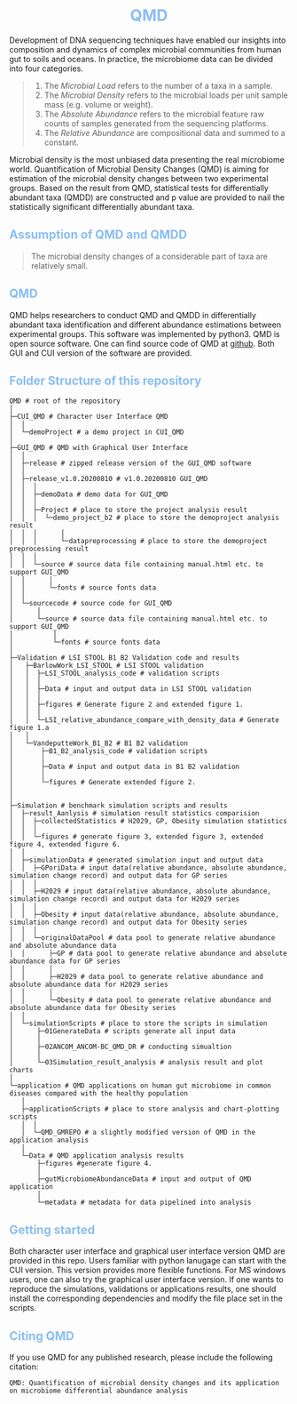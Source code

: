 # <center><font color=#8A2BE2F>QMD</font></center>

Development of DNA sequencing techniques have enabled our insights into composition and dynamics of complex microbial communities from human gut to soils and oceans. In practice, the microbiome data can be divided into four categories.

> 1. The *Microbial Load* refers to the number of a taxa in a sample.
> 2. The *Microbial Density* refers to the microbial loads per unit sample mass (e.g. volume or weight).
> 3. The *Absolute Abundance* refers to the microbial feature raw counts of samples generated from the sequencing platforms.
> 4. The *Relative Abundance* are compositional data and summed to a constant. 

Microbial density is the most unbiased data presenting the real microbiome world. Quantification of Microbial Density Changes (QMD) is aiming for estimation of the microbial density changes between two experimental groups. Based on the result from QMD, statistical tests for differentially abundant taxa (QMDD) are constructed and p value are provided to nail the statistically significant differentially abundant taxa.

## <font color=#8A2BE2F>Assumption of QMD and QMDD</font>

> The microbial density changes of a considerable part of taxa are relatively small.

## <font color=#8A2BE2F>QMD</font>
QMD helps researchers to conduct QMD and QMDD in differentially abundant taxa identification and different abundance estimations between experimental groups. This software was implemented by python3. QMD is open source software. One can find source code of QMD at [github](https://github.com/Xingyinliu-Lab/QMD). Both GUI and CUI version of the software are provided. 

## <font color=#8A2BE2F>Folder Structure of this repository</font>
```
QMD # root of the repository
│
├─CUI_QMD # Character User Interface QMD
│  │  
│  └─demoProject # a demo project in CUI_QMD
│          
├─GUI_QMD # QMD with Graphical User Interface
│  │  
│  ├─release # zipped release version of the GUI_QMD software
│  │      
│  ├─release_v1.0.20200810 # v1.0.20200810 GUI_QMD
│  │  │  
│  │  ├─demoData # demo data for GUI_QMD
│  │  │      
│  │  ├─Project # place to store the project analysis result
│  │  │  └─demo_project_b2 # place to store the demoproject analysis result
│  │  │      │  
│  │  │      └─datapreprocessing # place to store the demoproject preprocessing result
│  │  │              
│  │  └─source # source data file containing manual.html etc. to support GUI_QMD
│  │      │  
│  │      └─fonts # source fonts data
│  │              
│  └─sourcecode # source code for GUI_QMD
│      │  
│      └─source # source data file containing manual.html etc. to support GUI_QMD
│          │  
│          └─fonts # source fonts data
│  
├─Validation # LSI STOOL B1 B2 Validation code and results
│   ├─BarlowWork_LSI_STOOL # LSI STOOL validation
│   │  ├─LSI_STOOL_analysis_code # validation scripts
│   │  │      
│   │  ├─Data # input and output data in LSI STOOL validation
│   │  │      
│   │  ├─figures # Generate figure 2 and extended figure 1.
│   │  │      
│   │  └─LSI_relative_abundance_compare_with_density_data # Generate figure 1.a
│   │          
│   └─VandeputteWork_B1_B2 # B1 B2 validation
│       ├─B1_B2_analysis_code # validation scripts
│       │      
│       ├─Data # input and output data in B1 B2 validation
│       │      
│       └─figures # Generate extended figure 2.
│
│                  
├─Simulation # benchmark simulation scripts and results
│  ├─result_Aanlysis # simulation result statistics comparision
│  │  ├─collectedStatistics # H2029, GP, Obesity simulation statistics
│  │  │      
│  │  └─figures # generate figure 3, extended figure 3, extended figure 4, extended figure 6.
│  │          
│  ├─simulationData # generated simulation input and output data
│  │  ├─GPoriData # input data(relative abundance, absolute abundance, simulation change record) and output data for GP series
│  │  │      
│  │  ├─H2029 # input data(relative abundance, absolute abundance, simulation change record) and output data for H2029 series
│  │  │      
│  │  ├─Obesity # input data(relative abundance, absolute abundance, simulation change record) and output data for Obesity series
│  │  │      
│  │  └─originalDataPool # data pool to generate relative abundance and absolute abundance data
│  │      ├─GP # data pool to generate relative abundance and absolute abundance data for GP series
│  │      │      
│  │      ├─H2029 # data pool to generate relative abundance and absolute abundance data for H2029 series
│  │      │      
│  │      └─Obesity # data pool to generate relative abundance and absolute abundance data for Obesity series
│  │              
│  └─simulationScripts # place to store the scripts in simulation
│      ├─01GenerateData # scripts generate all input data
│      │      
│      ├─02ANCOM_ANCOM-BC_QMD_DR # conducting simualtion 
│      │      
│      └─03Simulation_result_analysis # analysis result and plot charts
│              
└─application # QMD applications on human gut microbiome in common diseases compared with the healthy population
   │  
   ├─applicationScripts # place to store analysis and chart-plotting scripts
   │  │  
   │  └─QMD_GMREPO # a slightly modified version of QMD in the application analysis
   │          
   └─Data # QMD application analysis results
       ├─figures #generate figure 4.
       │      
       ├─gutMicrobiomeAbundanceData # input and output of QMD application
       │      
       └─metadata # metadata for data pipelined into analysis
```
## <font color=#8A2BE2F>Getting started</font>
Both character user interface and graphical user interface version QMD are provided in this repo. Users familiar with python lanugage can start with the CUI version. This version provides more flexible functions. For MS windows users, one can also try the graphical user interface version. 
If one wants to reproduce the simulations, validations or applications results, one should install the corresponding dependencies and modify the file place set in the scripts. 

## <font color=#8A2BE2F>Citing QMD</font>
If you use QMD for any published research, please include the following citation:
```
QMD: Quantification of microbial density changes and its application on microbiome differential abundance analysis
```
